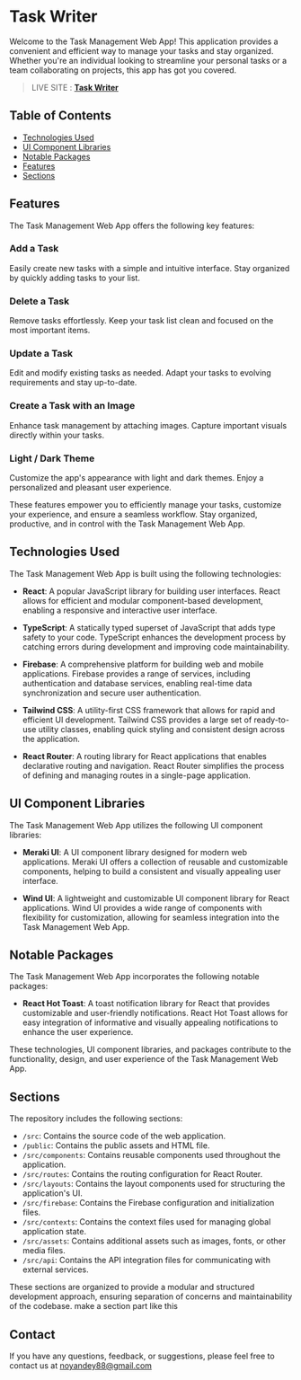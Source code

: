 # Task Writer

Welcome to the Task Management Web App! This application provides a convenient and efficient way to manage your tasks and stay organized. Whether you're an individual looking to streamline your personal tasks or a team collaborating on projects, this app has got you covered.

> LIVE SITE : **[Task Writer](https://taskwriter.netlify.app/)**

## Table of Contents

- [Technologies Used](#technologies-used)
- [UI Component Libraries](#ui-component-libraries)
- [Notable Packages](#notable-packages)
- [Features](#features)
- [Sections](#sections)

## Features

The Task Management Web App offers the following key features:

### Add a Task

Easily create new tasks with a simple and intuitive interface. Stay organized by quickly adding tasks to your list.

### Delete a Task

Remove tasks effortlessly. Keep your task list clean and focused on the most important items.

### Update a Task

Edit and modify existing tasks as needed. Adapt your tasks to evolving requirements and stay up-to-date.

### Create a Task with an Image

Enhance task management by attaching images. Capture important visuals directly within your tasks.

### Light / Dark Theme

Customize the app's appearance with light and dark themes. Enjoy a personalized and pleasant user experience.

These features empower you to efficiently manage your tasks, customize your experience, and ensure a seamless workflow. Stay organized, productive, and in control with the Task Management Web App.

## Technologies Used

The Task Management Web App is built using the following technologies:

- **React**: A popular JavaScript library for building user interfaces. React allows for efficient and modular component-based development, enabling a responsive and interactive user interface.

- **TypeScript**: A statically typed superset of JavaScript that adds type safety to your code. TypeScript enhances the development process by catching errors during development and improving code maintainability.

- **Firebase**: A comprehensive platform for building web and mobile applications. Firebase provides a range of services, including authentication and database services, enabling real-time data synchronization and secure user authentication.

- **Tailwind CSS**: A utility-first CSS framework that allows for rapid and efficient UI development. Tailwind CSS provides a large set of ready-to-use utility classes, enabling quick styling and consistent design across the application.

- **React Router**: A routing library for React applications that enables declarative routing and navigation. React Router simplifies the process of defining and managing routes in a single-page application.

## UI Component Libraries

The Task Management Web App utilizes the following UI component libraries:

- **Meraki UI**: A UI component library designed for modern web applications. Meraki UI offers a collection of reusable and customizable components, helping to build a consistent and visually appealing user interface.

- **Wind UI**: A lightweight and customizable UI component library for React applications. Wind UI provides a wide range of components with flexibility for customization, allowing for seamless integration into the Task Management Web App.

## Notable Packages

The Task Management Web App incorporates the following notable packages:

- **React Hot Toast**: A toast notification library for React that provides customizable and user-friendly notifications. React Hot Toast allows for easy integration of informative and visually appealing notifications to enhance the user experience.

These technologies, UI component libraries, and packages contribute to the functionality, design, and user experience of the Task Management Web App.

## Sections

The repository includes the following sections:

- `/src`: Contains the source code of the web application.
- `/public`: Contains the public assets and HTML file.
- `/src/components`: Contains reusable components used throughout the application.
- `/src/routes`: Contains the routing configuration for React Router.
- `/src/layouts`: Contains the layout components used for structuring the application's UI.
- `/src/firebase`: Contains the Firebase configuration and initialization files.
- `/src/contexts`: Contains the context files used for managing global application state.
- `/src/assets`: Contains additional assets such as images, fonts, or other media files.
- `/src/api`: Contains the API integration files for communicating with external services.

These sections are organized to provide a modular and structured development approach, ensuring separation of concerns and maintainability of the codebase.
make a section part like this

## Contact

If you have any questions, feedback, or suggestions, please feel free to contact us at noyandey88@gmail.com
